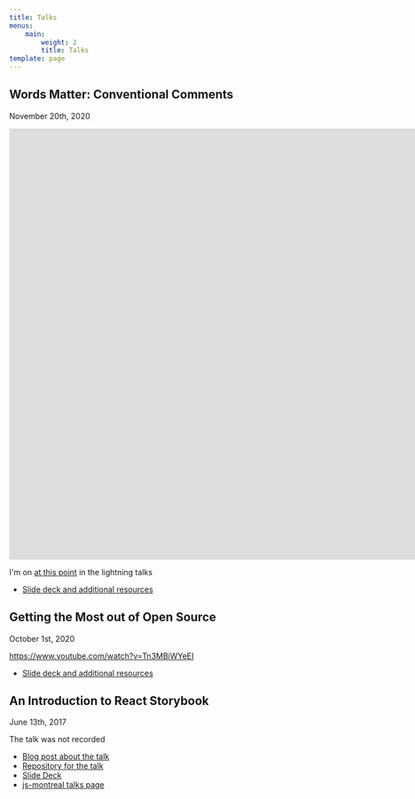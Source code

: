 ```yaml
---
title: Talks
menus:
    main:
        weight: 2
        title: Talks
template: page
---
```


<h2 id="lightning2020">Words Matter: Conventional Comments</h2>

<time datetime="2020-11-20">November 20th, 2020</time>

<iframe width="1920" height="777" src="https://www.youtube.com/embed/MMabY-Cm_V4" frameborder="0" allow="accelerometer; autoplay; clipboard-write; encrypted-media; gyroscope; picture-in-picture" allowfullscreen></iframe>

I'm on [at this point](https://www.youtube.com/watch?v=MMabY-Cm_V4&t=3010) in the lightning talks

-   [Slide deck and additional resources](/lightning2020)

<h2 id="hacktoberfest2020">Getting the Most out of Open Source</h2>

<time datetime="2020-10-01">October 1st, 2020</time>

https://www.youtube.com/watch?v=Tn3MBiWYeEI

-   [Slide deck and additional resources](https://www.digitalocean.com/community/tech_talks/getting-the-most-out-of-open-source)

<h2 id="introtostorybook">An Introduction to React Storybook</h2>

<time datetime="2017-06-15">June 13th, 2017</time>

The talk was not recorded

-   [Blog post about the talk](/posts/my-talk-on-react-storybook-at-the-js-montreal-meetup-2598)
-   [Repository for the talk](https://github.com/nickytonline/js-montreal-storybook-talk-2017-06-130)
-   [Slide Deck](https://storybookslides.iamdeveloper.com/#/?_k=a89mml)
-   [js-montreal talks page](https://js-montreal.org/archive.html)
